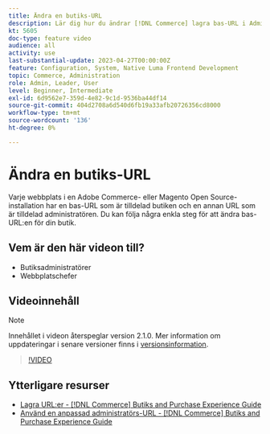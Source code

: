 ```yaml
---
title: Ändra en butiks-URL
description: Lär dig hur du ändrar [!DNL Commerce] lagra bas-URL i Admin.
kt: 5605
doc-type: feature video
audience: all
activity: use
last-substantial-update: 2023-04-27T00:00:00Z
feature: Configuration, System, Native Luma Frontend Development
topic: Commerce, Administration
role: Admin, Leader, User
level: Beginner, Intermediate
exl-id: 6d9562e7-359d-4e82-9c1d-9536ba44df14
source-git-commit: 404d2708a6d540d6fb19a33afb20726356cd8000
workflow-type: tm+mt
source-wordcount: '136'
ht-degree: 0%

---
```


# Ändra en butiks-URL

Varje webbplats i en Adobe Commerce- eller Magento Open Source-installation har en bas-URL som är tilldelad butiken och en annan URL som är tilldelad administratören. Du kan följa några enkla steg för att ändra bas-URL:en för din butik.

## Vem är den här videon till?

- Butiksadministratörer
- Webbplatschefer

## Videoinnehåll

>[!NOTE]
>
>Innehållet i videon återspeglar version 2.1.0. Mer information om uppdateringar i senare versioner finns i [versionsinformation](https://experienceleague.adobe.com/docs/commerce-operations/release/notes/overview.html).

>[!VIDEO](https://video.tv.adobe.com/v/35488?quality=12&learn=on)

## Ytterligare resurser

- [Lagra URL:er - [!DNL Commerce] Butiks and Purchase Experience Guide](https://experienceleague.adobe.com/docs/commerce-admin/stores-sales/site-store/store-urls.html)
- [Använd en anpassad administratörs-URL - [!DNL Commerce] Butiks and Purchase Experience Guide](https://experienceleague.adobe.com/docs/commerce-admin/stores-sales/site-store/store-urls.html#use-a-custom-admin-url)
